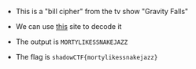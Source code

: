 * This is a "bill cipher" from the tv show "Gravity Falls"

* We can use [this](https://www.dcode.fr/gravity-falls-bill-cipher) site to decode it

* The output is `MORTYLIKESSNAKEJAZZ`

* The flag is `shadowCTF{mortylikessnakejazz}`
